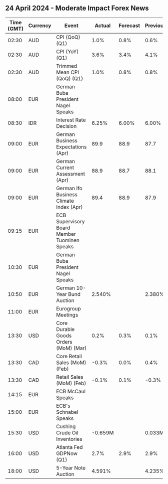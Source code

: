 ## 24 April 2024 - Moderate Impact Forex News

| Time (GMT) | Currency | Event | Actual | Forecast | Previous |
|------|----------|-------|--------|----------|----------|
| 02:30 | AUD | CPI (QoQ) (Q1) | 1.0% | 0.8% | 0.6% |
| 02:30 | AUD | CPI (YoY) (Q1) | 3.6% | 3.4% | 4.1% |
| 02:30 | AUD | Trimmed Mean CPI (QoQ) (Q1) | 1.0% | 0.8% | 0.8% |
| 08:00 | EUR | German Buba President Nagel Speaks |  |  |  |
| 08:30 | IDR | Interest Rate Decision | 6.25% | 6.00% | 6.00% |
| 09:00 | EUR | German Business Expectations (Apr) | 89.9 | 88.9 | 87.7 |
| 09:00 | EUR | German Current Assessment (Apr) | 88.9 | 88.7 | 88.1 |
| 09:00 | EUR | German Ifo Business Climate Index (Apr) | 89.4 | 88.9 | 87.9 |
| 09:15 | EUR | ECB Supervisory Board Member Tuominen Speaks |  |  |  |
| 10:30 | EUR | German Buba President Nagel Speaks |  |  |  |
| 10:50 | EUR | German 10-Year Bund Auction | 2.540% |  | 2.380% |
| 11:00 | EUR | Eurogroup Meetings |  |  |  |
| 13:30 | USD | Core Durable Goods Orders (MoM) (Mar) | 0.2% | 0.3% | 0.1% |
| 13:30 | CAD | Core Retail Sales (MoM) (Feb) | -0.3% | 0.0% | 0.4% |
| 13:30 | CAD | Retail Sales (MoM) (Feb) | -0.1% | 0.1% | -0.3% |
| 14:15 | EUR | ECB McCaul Speaks |  |  |  |
| 15:00 | EUR | ECB's Schnabel Speaks |  |  |  |
| 15:30 | USD | Cushing Crude Oil Inventories | -0.659M |  | 0.033M |
| 16:00 | USD | Atlanta Fed GDPNow (Q1) | 2.7% | 2.9% | 2.9% |
| 18:00 | USD | 5-Year Note Auction | 4.591% |  | 4.235% |
